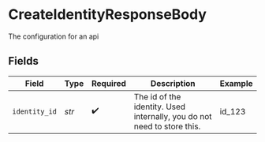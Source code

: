 # CreateIdentityResponseBody

The configuration for an api


## Fields

| Field                                                                   | Type                                                                    | Required                                                                | Description                                                             | Example                                                                 |
| ----------------------------------------------------------------------- | ----------------------------------------------------------------------- | ----------------------------------------------------------------------- | ----------------------------------------------------------------------- | ----------------------------------------------------------------------- |
| `identity_id`                                                           | *str*                                                                   | :heavy_check_mark:                                                      | The id of the identity. Used internally, you do not need to store this. | id_123                                                                  |
